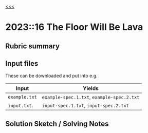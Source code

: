 [<<<](../README.md)

# 2023::16 The Floor Will Be Lava

## Rubric summary

## Input files

These can be downloaded and put into e.g.

| Input         | Yields                                     |
|---------------|--------------------------------------------|
| `example.txt` | `example-spec.1.txt`, `example-spec.2.txt` |
| `input.txt`.  | `input-spec.1.txt`, `input-spec.2.txt`     |

## Solution Sketch / Solving Notes

